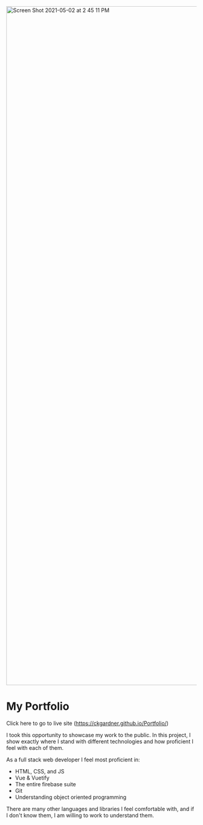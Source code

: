 <img width="1792" alt="Screen Shot 2021-05-02 at 2 45 11 PM" src="https://user-images.githubusercontent.com/54300598/116827189-020e6600-ab55-11eb-870f-1140f01e5c5d.png">

# My Portfolio

Click here to go to live site (https://ckgardner.github.io/Portfolio/)

I took this opportunity to showcase my work to the public. In this project, I show exactly where I stand with different technologies and how proficient I feel with each of them. 

As a full stack web developer I feel most proficient in:
* HTML, CSS, and JS
* Vue & Vuetify
* The entire firebase suite
* Git
* Understanding object oriented programming

There are many other languages and libraries I feel comfortable with, and if I don't know them, I am willing to work to understand them.
